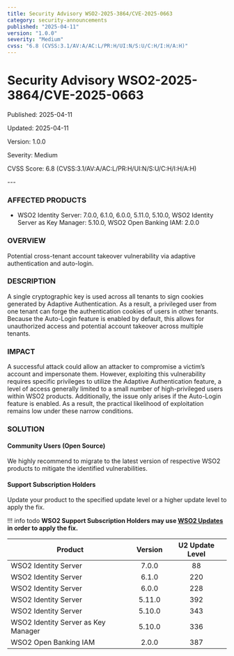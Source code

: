 ```yaml
---
title: Security Advisory WSO2-2025-3864/CVE-2025-0663
category: security-announcements
published: "2025-04-11" 
version: "1.0.0"
severity: "Medium"
cvss: "6.8 (CVSS:3.1/AV:A/AC:L/PR:H/UI:N/S:U/C:H/I:H/A:H)"
---
```


# Security Advisory WSO2-2025-3864/CVE-2025-0663

<p class="doc-info">Published: 2025-04-11</p> 
<p class="doc-info">Updated: 2025-04-11</p>
<p class="doc-info">Version: 1.0.0</p>
<p class="doc-info">Severity: Medium</p>
<p class="doc-info">CVSS Score: 6.8 (CVSS:3.1/AV:A/AC:L/PR:H/UI:N/S:U/C:H/I:H/A:H)</p>
---

### AFFECTED PRODUCTS
* WSO2 Identity Server: 7.0.0, 6.1.0, 6.0.0, 5.11.0, 5.10.0, WSO2 Identity Server as Key Manager: 5.10.0, WSO2 Open Banking IAM: 2.0.0


### OVERVIEW
Potential cross-tenant account takeover vulnerability via adaptive authentication and auto-login.


### DESCRIPTION
A single cryptographic key is used across all tenants to sign cookies generated by Adaptive Authentication. As a result, a privileged user from one tenant can forge the authentication cookies of users in other tenants. Because the Auto-Login feature is enabled by default, this allows for unauthorized access and potential account takeover across multiple tenants.


### IMPACT
A successful attack could allow an attacker to compromise a victim’s account and impersonate them. However, exploiting this vulnerability requires specific privileges to utilize the Adaptive Authentication feature, a level of access generally limited to a small number of high-privileged users within WSO2 products. Additionally, the issue only arises if the Auto-Login feature is enabled. As a result, the practical likelihood of exploitation remains low under these narrow conditions.


### SOLUTION

#### Community Users (Open Source)
We highly recommend to migrate to the latest version of respective WSO2 products to mitigate the identified vulnerabilities.


#### Support Subscription Holders

Update your product to the specified update level or a higher update level to apply the fix.

!!! info todo
    **WSO2 Support Subscription Holders may use [WSO2 Updates](https://wso2.com/updates/) in order to apply the fix.**

| Product                             | Version | U2 Update Level |
| ----------------------------------- | :-----: | :-------------: |
| WSO2 Identity Server                |  7.0.0  |       88        |
| WSO2 Identity Server                |  6.1.0  |       220       |
| WSO2 Identity Server                |  6.0.0  |       228       |
| WSO2 Identity Server                | 5.11.0  |       392       |
| WSO2 Identity Server                | 5.10.0  |       343       |
| WSO2 Identity Server as Key Manager | 5.10.0  |       336       |
| WSO2 Open Banking IAM               |  2.0.0  |       387       |

